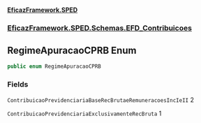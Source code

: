 #### [EficazFramework.SPED](EficazFrameworkSPED.md 'EficazFramework SPED')
### [EficazFramework.SPED.Schemas.EFD_Contribuicoes](EficazFramework.SPED.Schemas.EFD_Contribuicoes.md 'EficazFramework.SPED.Schemas.EFD_Contribuicoes')

## RegimeApuracaoCPRB Enum

```csharp
public enum RegimeApuracaoCPRB
```
### Fields

<a name='EficazFramework.SPED.Schemas.EFD_Contribuicoes.RegimeApuracaoCPRB.ContribuicaoPrevidenciariaBaseRecBrutaeRemuneracoesIncIeII'></a>

`ContribuicaoPrevidenciariaBaseRecBrutaeRemuneracoesIncIeII` 2

<a name='EficazFramework.SPED.Schemas.EFD_Contribuicoes.RegimeApuracaoCPRB.ContribuicaoPrevidenciariaExclusivamenteRecBruta'></a>

`ContribuicaoPrevidenciariaExclusivamenteRecBruta` 1